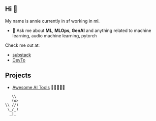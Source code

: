## Hi 👋

My name is annie currently in sf working in ml. 

- 💬 Ask me about **ML**, **MLOps**, **GenAI** and anything related to machine learning, audio machine learning, pytorch

Check me out at: 
- [substack](https://bestaitoolsforyou.substack.com/)
- [DevTo](https://dev.to/pinkmashpotato)

## Projects

- [Awesome AI Tools](https://github.com/pink-mash-potato/awesome-ai-tools) 🌟🌟🌟🌟🌟

```
   \\
   (o>
\\_//)
 \_/_)
  _|_
```
